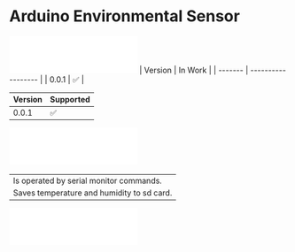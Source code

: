 # Arduino Environmental Sensor
![Version](/img/VERSION.png)
| Version | In Work            |
| ------- | ------------------ |
|  0.0.1 | :white_check_mark: |

| Version  | Supported |
| ------------- | ------------- |
|  0.0.1  | :white_check_mark: |

![Version](/img/FEATURES.png)

|   | 
| ------------- | 
| Is operated by serial monitor commands. |
| Saves temperature and humidity to sd card. |

![Version](/img/INFO.png)

